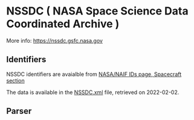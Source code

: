 # NSSDC ( NASA Space Science Data Coordinated Archive )



More info: https://nssdc.gsfc.nasa.gov


## Identifiers
NSSDC identifiers are avaialble from [NASA/NAIF IDs page, Spacecraft section](https://nssdc.gsfc.nasa.gov/nmc/spacecraft/query)

The data is available in the [NSSDC.xml](NSSDC.xml) file, retrieved on 2022-02-02.

## Parser


